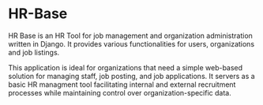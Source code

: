 # HR-Base
HR Base is an HR Tool for job management and organization administration written in Django. It provides various functionalities for users, organizations and job listings.

This application is ideal for organizations that need a simple web-based solution for managing staff, job posting, and job applications. It servers as a basic HR managment tool facilitating internal and external recruitment processes while maintaining control over organization-specific data.
